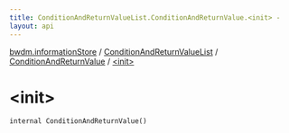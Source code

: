```yaml
---
title: ConditionAndReturnValueList.ConditionAndReturnValue.<init> - 
layout: api
---
```


<div class='api-docs-breadcrumbs'><a href="../../index.html">bwdm.informationStore</a> / <a href="../index.html">ConditionAndReturnValueList</a> / <a href="index.html">ConditionAndReturnValue</a> / <a href="./-init-.html">&lt;init&gt;</a></div>

# &lt;init&gt;

<div class="signature"><code><span class="keyword">internal</span> <span class="identifier">ConditionAndReturnValue</span><span class="symbol">(</span><span class="symbol">)</span></code></div>
